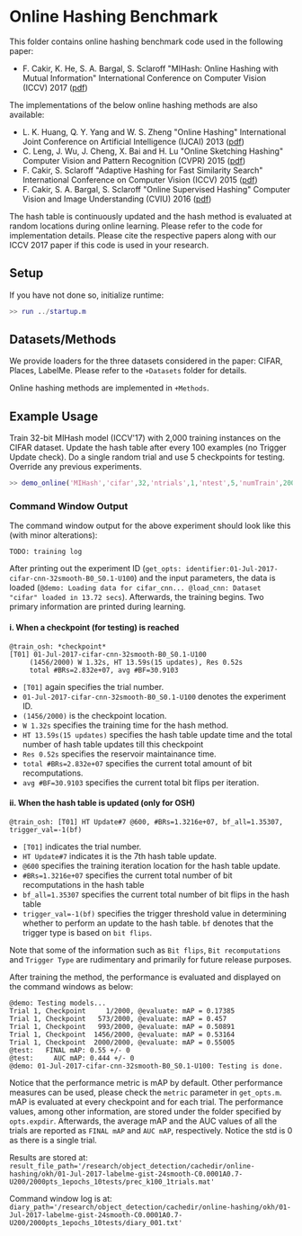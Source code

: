 # Online Hashing Benchmark
This folder contains online hashing benchmark code used in the following paper:
- F. Cakir, K. He, S. A. Bargal, S. Sclaroff "MIHash: Online Hashing with Mutual Information" International Conference on Computer Vision (ICCV) 2017 ([pdf](https://arxiv.org/abs/1703.08919))

The implementations of the below online hashing methods are also available:
- L. K. Huang, Q. Y. Yang and W. S. Zheng "Online Hashing" International Joint Conference on Artificial Intelligence (IJCAI) 2013 ([pdf](https://www.aaai.org/ocs/index.php/IJCAI/IJCAI13/paper/view/6599))
- C. Leng, J. Wu, J. Cheng, X. Bai and H. Lu "Online Sketching Hashing" Computer Vision and Pattern Recognition (CVPR) 2015 ([pdf](http://ieeexplore.ieee.org/document/7298865/))
- F. Cakir, S. Sclaroff "Adaptive Hashing for Fast Similarity Search" International Conference on Computer Vision (ICCV) 2015 ([pdf](http://ieeexplore.ieee.org/document/7410482/?reload=true))
- F. Cakir, S. A. Bargal, S. Sclaroff  "Online Supervised Hashing"  Computer Vision and Image Understanding (CVIU) 2016 ([pdf](http://www.sciencedirect.com/science/article/pii/S1077314216301606))

The hash table is continuously updated and the hash method is evaluated at random locations 
during online learning. Please refer to the code for implementation details. 
Please cite the respective papers along with our ICCV 2017 paper if this code is used in your research.

## Setup

If you have not done so, initialize runtime:
```Matlab
>> run ../startup.m
```

## Datasets/Methods
We provide loaders for the three datasets considered in the paper: CIFAR, Places, LabelMe.
Please refer to the `+Datasets` folder for details.

Online hashing methods are implemented in `+Methods`.

## Example Usage
Train 32-bit MIHash model (ICCV'17) with 2,000 training instances on the CIFAR dataset. 
Update the hash table after every 100 examples (no Trigger Update check).
Do a single random trial and use 5 checkpoints for testing. 
Override any previous experiments. 
```Matlab
>> demo_online('MIHash','cifar',32,'ntrials',1,'ntest',5,'numTrain',2000,'updateInterval',100,'reservoirSize',0,'override',1)
```

### Command Window Output
The command window output for the above experiment should look like this (with minor alterations):
```
TODO: training log
```

After printing out the experiment ID (`get_opts: identifier:01-Jul-2017-cifar-cnn-32smooth-B0_S0.1-U100`) 
and the input parameters, the data is loaded (`@demo: Loading data for cifar_cnn...
@load_cnn: Dataset "cifar" loaded in 13.72 secs`). 
Afterwards, the training begins. Two primary information are printed during learning.

#### i. When a checkpoint (for testing) is reached
```
@train_osh: *checkpoint*
[T01] 01-Jul-2017-cifar-cnn-32smooth-B0_S0.1-U100
     (1456/2000) W 1.32s, HT 13.59s(15 updates), Res 0.52s
     total #BRs=2.832e+07, avg #BF=30.9103
```
- `[T01]` again specifies the trial number.
- `01-Jul-2017-cifar-cnn-32smooth-B0_S0.1-U100` denotes the experiment ID.
- `(1456/2000)` is the checkpoint location.
- `W 1.32s` specifies the training time for the hash method.
- `HT 13.59s(15 updates)` specifies the hash table update time and the total number of hash table updates till this checkpoint
- `Res 0.52s` specifies the reservoir maintainance time.
- `total #BRs=2.832e+07` specifies the current total amount of bit recomputations.
- `avg #BF=30.9103` specifies the current total bit flips per iteration.

#### ii. When the hash table is updated (only for OSH)
`@train_osh: [T01] HT Update#7 @600, #BRs=1.3216e+07, bf_all=1.35307, trigger_val=-1(bf)`

- `[T01]` indicates the trial number. 
- `HT Update#7` indicates it is the 7th hash table update. 
- `@600` specifies the training iteration location for the hash table update. 
- `#BRs=1.3216e+07` specifies the current total number of bit recomputations in the hash table 
- `bf_all=1.35307` specifies the current total number of bit flips in the hash table
- `trigger_val=-1(bf)` specifies the trigger threshold value in determining whether to perform an update to the hash table. `bf` denotes that the trigger type is based on `bit flips`.

Note that some of the information such as `Bit flips`, `Bit recomputations` and `Trigger Type` are rudimentary and primarily for future release purposes. 

After training the method, the performance is evaluated and displayed on the command windows as below:
```
@demo: Testing models...
Trial 1, Checkpoint     1/2000, @evaluate: mAP = 0.17385
Trial 1, Checkpoint   573/2000, @evaluate: mAP = 0.457
Trial 1, Checkpoint   993/2000, @evaluate: mAP = 0.50891
Trial 1, Checkpoint  1456/2000, @evaluate: mAP = 0.53164
Trial 1, Checkpoint  2000/2000, @evaluate: mAP = 0.55005
@test:   FINAL mAP: 0.55 +/- 0
@test:     AUC mAP: 0.444 +/- 0
@demo: 01-Jul-2017-cifar-cnn-32smooth-B0_S0.1-U100: Testing is done.
```
Notice that the performance metric is mAP by default. 
Other performance measures can be used, please check the `metric` parameter in `get_opts.m`. 
mAP is evaluated at every checkpoint and for each trial. 
The performance values, among other information, are stored under the folder specified by `opts.expdir`. 
Afterwards, the average mAP and the AUC values of all the trials are reported as `FINAL mAP` and `AUC mAP`, respectively. 
Notice the std is 0 as there is a single trial. 


Results are stored at: `result_file_path='/research/object_detection/cachedir/online-hashing/okh/01-Jul-2017-labelme-gist-24smooth-C0.0001A0.7-U200/2000pts_1epochs_10tests/prec_k100_1trials.mat'`

Command window log is at: `diary_path='/research/object_detection/cachedir/online-hashing/okh/01-Jul-2017-labelme-gist-24smooth-C0.0001A0.7-U200/2000pts_1epochs_10tests/diary_001.txt'`


